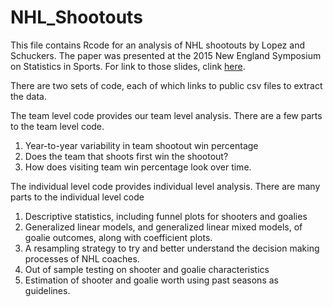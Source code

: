 # NHL_Shootouts

This file contains Rcode for an analysis of NHL shootouts by Lopez and Schuckers. The paper was presented at the 2015 New England Symposium on Statistics in Sports. For link to those slides, clink [here](www.slides.com). 

There are two sets of code, each of which links to public csv files to extract the data. 

The team level code provides our team level analysis. There are a few parts to the team level code.

1. Year-to-year variability in team shootout win percentage
2. Does the team that shoots first win the shootout?
3. How does visiting team win percentage look over time.

The individual level code provides individual level analysis. There are many parts to the individual level code

1. Descriptive statistics, including funnel plots for shooters and goalies
2. Generalized linear models, and generalized linear mixed models, of goalie outcomes, along with coefficient plots.
3. A resampling strategy to try and better understand the decision making processes of NHL coaches. 
4. Out of sample testing on shooter and goalie characteristics
5. Estimation of shooter and goalie worth using past seasons as guidelines.

